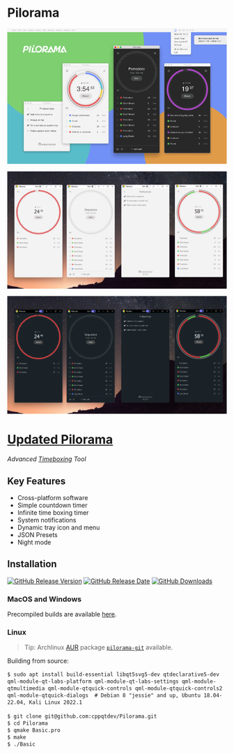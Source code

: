 # Pilorama
![Pilorama](https://github.com/cppqtdev/Pilorama/blob/main/start/pilorama-3.0.3/assets/cover.png)

![Pilorama-Light](https://github.com/cppqtdev/Pilorama/blob/main/start/pilorama-3.0.3/assets/Light.png)

![Pilorama-Dark](https://github.com/cppqtdev/Pilorama/blob/main/start/pilorama-3.0.3/assets/dark.png)


# <a href="//pilorama.app">Updated Pilorama</a>

*Advanced [Timeboxing](https://en.wikipedia.org/wiki/Timeboxing) Tool*

## Key Features
- Cross-platform software
- Simple countdown timer
- Infinite time boxing timer
- System notifications
- Dynamic tray icon and menu
- JSON Presets
- Night mode


## Installation

[![GitHub Release Version](https://img.shields.io/github/v/release/eplatonoff/pilorama)](https://github.com/eplatonoff/pilorama/releases/latest/) [![GitHub Release Date](https://img.shields.io/github/release-date/eplatonoff/pilorama?label=release%20date)](https://github.com/eplatonoff/pilorama/releases/latest/) [![GitHub Downloads](https://img.shields.io/github/downloads/eplatonoff/pilorama/total)](https://github.com/eplatonoff/pilorama/releases/latest/)

### MacOS and Windows

Precompiled builds are available [here](https://github.com/eplatonoff/pilorama/releases/latest/).

### Linux

> Tip: Archlinux [AUR](https://wiki.archlinux.org/index.php/Arch_User_Repository) package [`pilorama-git`](https://aur.archlinux.org/packages/pilorama-git/) available.

Building from source:

    $ sudo apt install build-essential libqt5svg5-dev qtdeclarative5-dev qml-module-qt-labs-platform qml-module-qt-labs-settings qml-module-qtmultimedia qml-module-qtquick-controls qml-module-qtquick-controls2 qml-module-qtquick-dialogs  # Debian 8 "jessie" and up, Ubuntu 18.04-22.04, Kali Linux 2022.1

    $ git clone git@github.com:cppqtdev/Pilorama.git
    $ cd Pilorama
    $ qmake Basic.pro 
    $ make
    $ ./Basic


